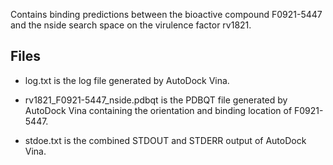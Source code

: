 Contains binding predictions between the bioactive compound F0921-5447 and the nside search space on the virulence factor rv1821.

## Files

- log.txt is the log file generated by AutoDock Vina.

- rv1821_F0921-5447_nside.pdbqt is the PDBQT file generated by AutoDock Vina containing the orientation and binding location of F0921-5447.

- stdoe.txt is the combined STDOUT and STDERR output of AutoDock Vina.

